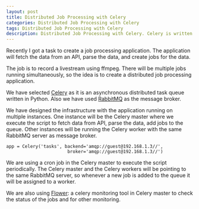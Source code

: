 ```yaml
---
layout: post
title: Distributed Job Processing with Celery
categories: Distributed Job Processing with Celery
tags: Distributed Job Processing with Celery
description: Distributed Job Processing with Celery. Celery is written in Python. Celery is an asynchronous task queue/job queue based on distributed message passing.
---
```


Recently I got a task to create a job processing application. The application will fetch the data from an API, parse the data, and create jobs for the data.

The job is to record a livestream using ffmpeg. There will be multiple jobs running simultaneously, so the idea is to create a distributed job processing application.
<!--more-->
We have selected [Celery](http://www.celeryproject.org/) as it is an asynchronous distributed task queue written in Python. Also we have used [RabbitMQ](http://www.rabbitmq.com/) as the message broker.

We have designed the infrastructure with the application running on multiple instances. One instance will be the Celery master where we execute the script to fetch data from API, parse the data, add jobs to the queue. Other instances will be running the Celery worker with the same RabbitMQ server as message broker.

    app = Celery('tasks', backend='amqp://guest@192.168.1.3//', 
                           broker='amqp://guest@192.168.1.3//')

We are using a cron job in the Celery master to execute the script periodically. The Celery master and the Celery workers will be pointing to the same RabbitMQ server, so whenever a new job is added to the queue it will be assigned to a worker.

We are also using [Flower](https://github.com/mher/flower): a celery monitoring tool in Celery master to check the status of the jobs and for other monitoring.
